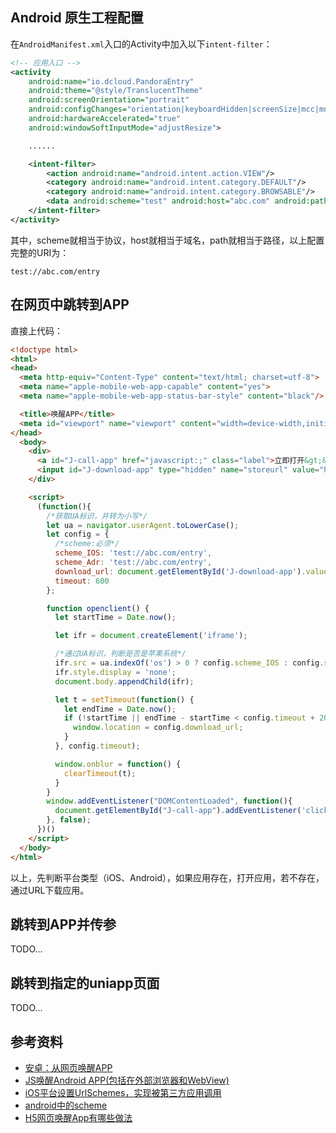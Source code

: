<a name="HOYxY"></a>
## Android 原生工程配置

在`AndroidManifest.xml`入口的Activity中加入以下`intent-filter`：

```xml
<!-- 应用入口 -->
<activity
    android:name="io.dcloud.PandoraEntry"
    android:theme="@style/TranslucentTheme"
    android:screenOrientation="portrait"
    android:configChanges="orientation|keyboardHidden|screenSize|mcc|mnc|fontScale"
    android:hardwareAccelerated="true"
    android:windowSoftInputMode="adjustResize">

    ......

    <intent-filter>
        <action android:name="android.intent.action.VIEW"/>
        <category android:name="android.intent.category.DEFAULT"/>
        <category android:name="android.intent.category.BROWSABLE"/>
        <data android:scheme="test" android:host="abc.com" android:path="/entry"/>
    </intent-filter>
</activity>
```

其中，scheme就相当于协议，host就相当于域名，path就相当于路径，以上配置完整的URI为：

```
test://abc.com/entry
```

<a name="f3a9be40"></a>
## 在网页中跳转到APP

直接上代码：

```html
<!doctype html>
<html>
<head>
  <meta http-equiv="Content-Type" content="text/html; charset=utf-8">
  <meta name="apple-mobile-web-app-capable" content="yes">
  <meta name="apple-mobile-web-app-status-bar-style" content="black"/>

  <title>唤醒APP</title>
  <meta id="viewport" name="viewport" content="width=device-width,initial-scale=1.0,minimum-scale=1.0,maximum-scale=1.0,minimal-ui">
</head>
  <body>
    <div>
      <a id="J-call-app" href="javascript:;" class="label">立即打开&gt;&gt;</a>
      <input id="J-download-app" type="hidden" name="storeurl" value="https://file.lizhiboxue.com/shianonline/apk/sa-learn.apk">
    </div>

    <script>
      (function(){
        /*获取UA标识，并转为小写*/
        let ua = navigator.userAgent.toLowerCase();
        let config = {
          /*scheme:必须*/
          scheme_IOS: 'test://abc.com/entry',
          scheme_Adr: 'test://abc.com/entry',
          download_url: document.getElementById('J-download-app').value,
          timeout: 600
        };

        function openclient() {
          let startTime = Date.now();

          let ifr = document.createElement('iframe');

          /*通过UA标识，判断是否是苹果系统*/
          ifr.src = ua.indexOf('os') > 0 ? config.scheme_IOS : config.scheme_Adr;
          ifr.style.display = 'none';
          document.body.appendChild(ifr);

          let t = setTimeout(function() {
            let endTime = Date.now();
            if (!startTime || endTime - startTime < config.timeout + 200) {
              window.location = config.download_url;
            }
          }, config.timeout);

          window.onblur = function() {
            clearTimeout(t);
          }
        }
        window.addEventListener("DOMContentLoaded", function(){
          document.getElementById("J-call-app").addEventListener('click',openclient,false);
        }, false);
      })()
    </script>
  </body>
</html>
```

以上，先判断平台类型（iOS、Android），如果应用存在，打开应用，若不存在，通过URL下载应用。

<a name="fc72a3c5"></a>
## 跳转到APP并传参

TODO...

<a name="5e845e98"></a>
## 跳转到指定的uniapp页面

TODO...

<a name="35808e79"></a>
## 参考资料

- [安卓：从网页唤醒APP](https://www.jianshu.com/p/2eb757c9c90c)
- [JS唤醒Android APP(包括在外部浏览器和WebView)](https://www.jianshu.com/p/fd040859dab5)
- [iOS平台设置UrlSchemes，实现被第三方应用调用](https://ask.dcloud.net.cn/article/64)
- [android中的scheme](https://www.jianshu.com/p/8e13860cb6da)
- [H5网页唤醒App有哪些做法](https://cloud.tencent.com/developer/article/1515181)
